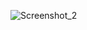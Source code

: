 ![Screenshot_2](https://user-images.githubusercontent.com/53082951/177189220-679abf77-38b7-4ac8-a230-30b9e8b22517.jpg)
